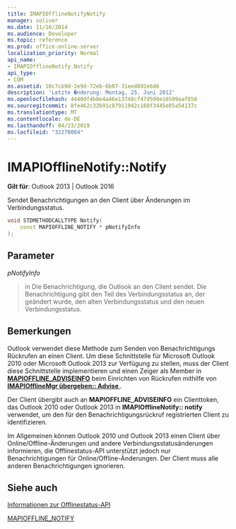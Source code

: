 ```yaml
---
title: IMAPIOfflineNotifyNotify
manager: soliver
ms.date: 11/16/2014
ms.audience: Developer
ms.topic: reference
ms.prod: office-online-server
localization_priority: Normal
api_name:
- IMAPIOfflineNotify.Notify
api_type:
- COM
ms.assetid: 10c7cb9d-2e9d-72eb-6b07-31eed892e646
description: 'Letzte �nderung: Montag, 25. Juni 2012'
ms.openlocfilehash: 4440df4b8e4a46e13748cf47d599e16599aaf858
ms.sourcegitcommit: 8fe462c32b91c87911942c188f3445e85a54137c
ms.translationtype: MT
ms.contentlocale: de-DE
ms.lasthandoff: 04/23/2019
ms.locfileid: "32270084"
---
```

# <a name="imapiofflinenotifynotify"></a>IMAPIOfflineNotify::Notify

  
  
**Gilt für**: Outlook 2013 | Outlook 2016 
  
Sendet Benachrichtigungen an den Client über Änderungen im Verbindungsstatus.
  
```cpp
void STDMETHODCALLTYPE Notify(  
    const MAPIOFFLINE_NOTIFY * pNotifyInfo 
);
```

## <a name="parameters"></a>Parameter

 _pNotifyInfo_
  
> in Die Benachrichtigung, die Outlook an den Client sendet. Die Benachrichtigung gibt den Teil des Verbindungsstatus an, der geändert wurde, den alten Verbindungsstatus und den neuen Verbindungsstatus.
    
## <a name="remarks"></a>Bemerkungen

Outlook verwendet diese Methode zum Senden von Benachrichtigungs Rückrufen an einen Client. Um diese Schnittstelle für Microsoft Outlook 2010 oder Microsoft Outlook 2013 zur Verfügung zu stellen, muss der Client diese Schnittstelle implementieren und einen Zeiger als Member in **[MAPIOFFLINE_ADVISEINFO](mapioffline_adviseinfo.md)** beim Einrichten von Rückrufen mithilfe von **[IMAPIOfflineMgr übergeben:: Advise ](imapiofflinemgr-advise.md)**. 
  
Der Client übergibt auch an **MAPIOFFLINE_ADVISEINFO** ein Clienttoken, das Outlook 2010 oder Outlook 2013 in **IMAPIOfflineNotify:: notify** verwendet, um den für den Benachrichtigungsrückruf registrierten Client zu identifizieren. 
  
Im Allgemeinen können Outlook 2010 und Outlook 2013 einen Client über Online/Offline-Änderungen und andere Verbindungsstatusänderungen informieren, die Offlinestatus-API unterstützt jedoch nur Benachrichtigungen für Online/Offline-Änderungen. Der Client muss alle anderen Benachrichtigungen ignorieren.
  
## <a name="see-also"></a>Siehe auch



[Informationen zur Offlinestatus-API](about-the-offline-state-api.md)
  
[MAPIOFFLINE_NOTIFY](mapioffline_notify.md)

